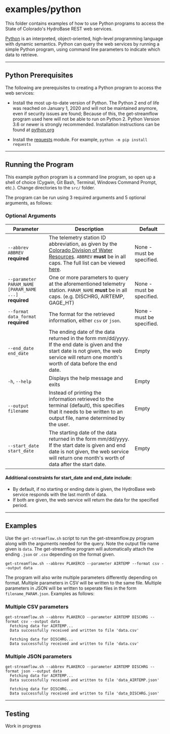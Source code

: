 # examples/python

This folder contains examples of how to use Python programs to access the
State of Colorado's HydroBase REST web services.


[Python](https://www.python.org/doc/essays/blurb/) is an interpreted, object-oriented,
high-level programming language with dynamic semantics. Python can query the web
services by running a simple Python program, using command line parameters to indicate
which data to retrieve.

----
## Python Prerequisites
The following are prerequisites to creating a Python program to access the web services:

* Install the most up-to-date version of Python. The Python 2 end of life was reached on
January 1, 2020 and will not be maintained anymore, even if security issues are found;
Because of this, the get-streamflow program used here will not be able to run on Python 2.
Python Version 3.6 or newer is strongly recommended. Installation instructions can be
found at [python.org](https://www.python.org/downloads/)

* Install the [requests](https://requests.readthedocs.io/en/master/user/install/) 
module. For example, `python -m pip install requests`

----
## Running the Program

This example python program is a command line program, so open up a shell of choice
(Cygwin, Git Bash, Terminal, Windows Command Prompt, etc.). Change directories to the 
`src/` folder.

The program can be run using 3 required arguments and 5 optional arguments, as follows:

### Optional Arguments

Parameter | Description | Default
--------- | ----------- | -------
`--abbrev ABBREV`<br>**required** | The telemetry station ID abbreviation, as given by the [Colorado Division of Water Resources](https://cdnr.us/#/division/DWR). `ABBREV` **must** be in all caps. The full list can be viewed [here](https://dwr.state.co.us/surfacewater/). | None - must be specified.
`--parameter PARAM_NAME [PARAM_NAME ...]`<br>**required** | One or more parameters to query at the aforementioned telemetry station. `PARAM_NAME` **must** be in all caps. (e.g. DISCHRG, AIRTEMP, GAGE\_HT) | None - must be specified.
`--format data_format`<br>**required** | The format for the retrieved information, either `csv` or `json`. | None - must be specified.
 `--end_date end_date` | The ending date of the data returned in the form mm/dd/yyyy. If the end date is given and the start date is not given, the web service will return one month's worth of data before the end date. | Empty
`-h`, `--help` | Displays the help message and exits | Empty
`--output filename` | Instead of printing the information retrieved to the terminal (default), this specifies that it needs to be written to an output file, name determined by the user. | Empty
`--start_date start_date` | The starting date of the data returned in the form mm/dd/yyyy. If the start date is given and end date is not given, the web service will return one month's worth of data after the start date. | Empty

#### Additional constraints for start_date and end_date include:
* By default, if no starting or ending date is given, the HydroBase web service 
responds with the last month of data.
* If both are given, the web service will return the data for the specified period.

----
## Examples

Use the `get-streamflow.sh` script to run the get-streamflow.py program along with 
the arguments needed for the query. Note the output file name given is `data`. The
get-streamflow program will automatically attach the ending `.json` or `.csv` 
depending on the format given.

    get-streamflow.sh --abbrev PLAKERCO --parameter AIRTEMP --format csv --output data

The program will also write multiple parameters differently depending on format.
Multiple parameters in CSV will be written to the same file. Multiple parameters in
JSON will be written to seperate files in the form `filename_PARAM.json`. Examples
as follows:

### Multiple CSV parameters

    get-streamflow.sh --abbrev PLAKERCO --parameter AIRTEMP DISCHRG --format csv --output data
      Fetching data for AIRTEMP...
      Data successfully received and written to file 'data.csv'

      Fetching data for DISCHRG...
      Data successfully received and written to file 'data.csv'

### Multiple JSON parameters

    get-streamflow.sh --abbrev PLAKERCO --parameter AIRTEMP DISCHRG --format json --output data
      Fetching data for AIRTEMP...
      Data successfully received and written to file 'data_AIRTEMP.json'

      Fetching data for DISCHRG...
      Data successfully received and written to file 'data_DISCHRG.json'

----
## Testing

Work in progress
